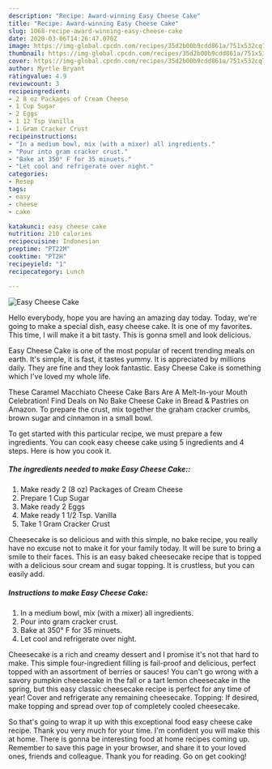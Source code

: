 ```yaml
---
description: "Recipe: Award-winning Easy Cheese Cake"
title: "Recipe: Award-winning Easy Cheese Cake"
slug: 1068-recipe-award-winning-easy-cheese-cake
date: 2020-03-06T14:26:47.070Z
image: https://img-global.cpcdn.com/recipes/35d2b00b9cdd861a/751x532cq70/easy-cheese-cake-recipe-main-photo.jpg
thumbnail: https://img-global.cpcdn.com/recipes/35d2b00b9cdd861a/751x532cq70/easy-cheese-cake-recipe-main-photo.jpg
cover: https://img-global.cpcdn.com/recipes/35d2b00b9cdd861a/751x532cq70/easy-cheese-cake-recipe-main-photo.jpg
author: Myrtle Bryant
ratingvalue: 4.9
reviewcount: 3
recipeingredient:
- 2 8 oz Packages of Cream Cheese
- 1 Cup Sugar
- 2 Eggs
- 1 12 Tsp Vanilla
- 1 Gram Cracker Crust
recipeinstructions:
- "In a medium bowl, mix (with a mixer) all ingredients."
- "Pour into gram cracker crust."
- "Bake at 350° F for 35 minuets."
- "Let cool and refrigerate over night."
categories:
- Resep
tags:
- easy
- cheese
- cake

katakunci: easy cheese cake
nutrition: 210 calories
recipecuisine: Indonesian
preptime: "PT22M"
cooktime: "PT2H"
recipeyield: "1"
recipecategory: Lunch

---
```



![Easy Cheese Cake](https://img-global.cpcdn.com/recipes/35d2b00b9cdd861a/751x532cq70/easy-cheese-cake-recipe-main-photo.jpg)

Hello everybody, hope you are having an amazing day today. Today, we're going to make a special dish, easy cheese cake. It is one of my favorites. This time, I will make it a bit tasty. This is gonna smell and look delicious.

Easy Cheese Cake is one of the most popular of recent trending meals on earth. It's simple, it is fast, it tastes yummy. It is appreciated by millions daily. They are fine and they look fantastic. Easy Cheese Cake is something which I've loved my whole life.

These Caramel Macchiato Cheese Cake Bars Are A Melt-In-your Mouth Celebration! Find Deals on No Bake Cheese Cake in Bread &amp; Pastries on Amazon. To prepare the crust, mix together the graham cracker crumbs, brown sugar and cinnamon in a small bowl.


To get started with this particular recipe, we must prepare a few ingredients. You can cook easy cheese cake using 5 ingredients and 4 steps. Here is how you cook it.

##### The ingredients needed to make Easy Cheese Cake::

1. Make ready 2 (8 oz) Packages of Cream Cheese
1. Prepare 1 Cup Sugar
1. Make ready 2 Eggs
1. Make ready 1 1/2 Tsp. Vanilla
1. Take 1 Gram Cracker Crust


Cheesecake is so delicious and with this simple, no bake recipe, you really have no excuse not to make it for your family today. It will be sure to bring a smile to their faces. This is an easy baked cheesecake recipe that is topped with a delicious sour cream and sugar topping. It is crustless, but you can easily add. 

##### Instructions to make Easy Cheese Cake:

1. In a medium bowl, mix (with a mixer) all ingredients.
1. Pour into gram cracker crust.
1. Bake at 350° F for 35 minuets.
1. Let cool and refrigerate over night.


Cheesecake is a rich and creamy dessert and I promise it&#39;s not that hard to make. This simple four-ingredient filling is fail-proof and delicious, perfect topped with an assortment of berries or sauces! You can&#39;t go wrong with a savory pumpkin cheesecake in the fall or a tart lemon cheesecake in the spring, but this easy classic cheesecake recipe is perfect for any time of year! Cover and refrigerate any remaining cheesecake. Topping: If desired, make topping and spread over top of completely cooled cheesecake. 

So that's going to wrap it up with this exceptional food easy cheese cake recipe. Thank you very much for your time. I'm confident you will make this at home. There is gonna be interesting food at home recipes coming up. Remember to save this page in your browser, and share it to your loved ones, friends and colleague. Thank you for reading. Go on get cooking!
